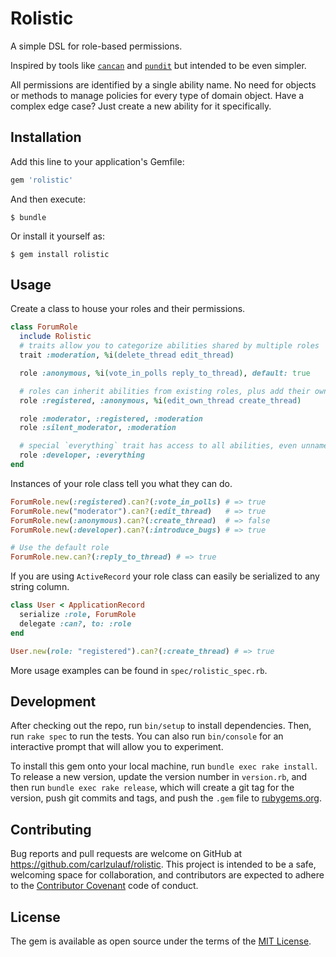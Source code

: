 # Rolistic

A simple DSL for role-based permissions.

Inspired by tools like [`cancan`](https://github.com/ryanb/cancan) and [`pundit`](https://github.com/elabs/pundit) but intended to be even simpler.

All permissions are identified by a single ability name. No need for objects or methods to manage policies for every type of domain object. Have a complex edge case? Just create a new ability for it specifically.

## Installation

Add this line to your application's Gemfile:

```ruby
gem 'rolistic'
```

And then execute:

    $ bundle

Or install it yourself as:

    $ gem install rolistic

## Usage

Create a class to house your roles and their permissions.

```ruby
class ForumRole
  include Rolistic
  # traits allow you to categorize abilities shared by multiple roles
  trait :moderation, %i(delete_thread edit_thread)

  role :anonymous, %i(vote_in_polls reply_to_thread), default: true

  # roles can inherit abilities from existing roles, plus add their own
  role :registered, :anonymous, %i(edit_own_thread create_thread)

  role :moderator, :registered, :moderation
  role :silent_moderator, :moderation

  # special `everything` trait has access to all abilities, even unnamed ones
  role :developer, :everything
end
```

Instances of your role class tell you what they can do.

```ruby
ForumRole.new(:registered).can?(:vote_in_polls) # => true
ForumRole.new("moderator").can?(:edit_thread)   # => true
ForumRole.new(:anonymous).can?(:create_thread)  # => false
ForumRole.new(:developer).can?(:introduce_bugs) # => true

# Use the default role
ForumRole.new.can?(:reply_to_thread) # => true
```

If you are using `ActiveRecord` your role class can easily be serialized to any string column.

```ruby
class User < ApplicationRecord
  serialize :role, ForumRole
  delegate :can?, to: :role
end

User.new(role: "registered").can?(:create_thread) # => true
```

More usage examples can be found in `spec/rolistic_spec.rb`.

## Development

After checking out the repo, run `bin/setup` to install dependencies. Then, run `rake spec` to run the tests. You can also run `bin/console` for an interactive prompt that will allow you to experiment.

To install this gem onto your local machine, run `bundle exec rake install`. To release a new version, update the version number in `version.rb`, and then run `bundle exec rake release`, which will create a git tag for the version, push git commits and tags, and push the `.gem` file to [rubygems.org](https://rubygems.org).

## Contributing

Bug reports and pull requests are welcome on GitHub at https://github.com/carlzulauf/rolistic. This project is intended to be a safe, welcoming space for collaboration, and contributors are expected to adhere to the [Contributor Covenant](http://contributor-covenant.org) code of conduct.


## License

The gem is available as open source under the terms of the [MIT License](http://opensource.org/licenses/MIT).
